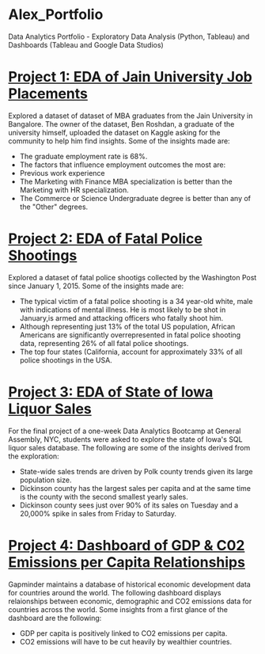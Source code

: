# Alex_Portfolio
Data Analytics Portfolio - Exploratory Data Analysis (Python, Tableau) and Dashboards (Tableau and Google Data Studios)

# [Project 1: EDA of Jain University Job Placements](https://github.com/AlexHumpert/EDA_Jain_University_Placements)
Explored a dataset of dataset of MBA graduates from the Jain University in Bangalore. The owner of the dataset, Ben Roshdan, a graduate of the university himself, uploaded the dataset on Kaggle asking for the community to help him find insights. Some of the insights made are:
* The graduate employment rate is 68%. 
* The factors that influence employment outcomes the most are: 
 * Previous work experience
 * The Marketing with Finance MBA specialization is better than the Marketing with HR specialization. 
 * The Commerce or Science Undergraduate degree is better than any of the "Other" degrees. 

# [Project 2: EDA of Fatal Police Shootings](https://github.com/AlexHumpert/EDA_Fatal_Police_Shootings)
Explored a dataset of fatal police shootigs collected by the Washington Post since January 1, 2015. Some of the insights made are:
* The typical victim of a fatal police shooting is a 34 year-old white, male with indications of mental illness. He is most likely to be shot in January,is armed and attacking officers who fatally shoot him.
* Although representing just 13% of the total US population, African Americans are significantly overrepresented in fatal police shooting data, representing 26% of all fatal police shootings.
* The top four states (California,  account for approximately 33% of all police shootings in the USA. 

# [Project 3: EDA of State of Iowa Liquor Sales](https://public.tableau.com/profile/alex.h#!/vizhome/iowa_liquor/Story2)
For the final project of a one-week Data Analytics Bootcamp at General Assembly, NYC, students were asked to explore the state of Iowa's SQL liquor sales database. The following are some of the insights derived from the exploration:
* State-wide sales trends are driven by Polk county trends given its large population size. 
* Dickinson county has the largest sales per capita and at the same time is the county with the second smallest yearly sales.
* Dickinson county sees just over 90% of its sales on Tuesday and a 20,000% spike in sales from Friday to Saturday. 

# [Project 4: Dashboard of GDP & C02 Emissions per Capita Relationships](https://public.tableau.com/profile/alex.h#!/vizhome/CapitaxCO2Dashboard/Dashboard)
Gapminder maintains a database of historical economic development data for countries around the world. The following dashboard displays relaionships between  economic, demographic and CO2 emissions data for countries across the world. Some insights from a first glance of the dashboard are the following: 
* GDP per capita is positively linked to CO2 emissions per capita.
* CO2 emissions will have to be cut heavily by wealthier countries. 
